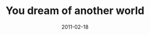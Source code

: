 ---
layout: base.njk
title : 'You dream of another world' 
view_title : 'You dream of another world' 
year : '2011' 
date : '2011-02-18' 
img_file : '/drawing/youdreamofanotherworld.png' 
html_file : 'youdreamofanotherworld' 
next_html : 'whereareyoutakingme.html' 
year_order : '4' 
permalink : "title/{{html_file}}.html"
---